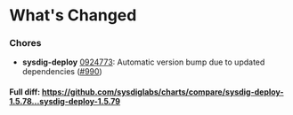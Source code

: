 # What's Changed

### Chores
- **sysdig-deploy** [0924773](https://github.com/sysdiglabs/charts/commit/092477348e3f9b708b514d6e0b96b6b0dd939299): Automatic version bump due to updated dependencies ([#990](https://github.com/sysdiglabs/charts/issues/990))

#### Full diff: https://github.com/sysdiglabs/charts/compare/sysdig-deploy-1.5.78...sysdig-deploy-1.5.79
